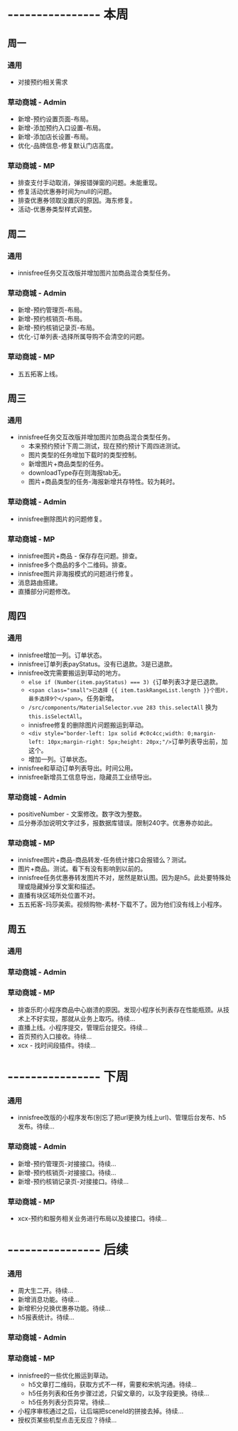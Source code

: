 # ---------------- 本周 

## 周一
### 通用
* 对接预约相关需求
### 草动商城 - Admin
* 新增-预约设置页面-布局。
* 新增-添加预约入口设置-布局。
* 新增-添加店长设置-布局。
* 优化-品牌信息-修复默认门店高度。
### 草动商城 - MP
* 排查支付手动取消，弹报错弹窗的问题。未能重现。
* 修复活动优惠券时间为null的问题。
* 排查优惠券领取没置灰的原因。海东修复。
* 活动-优惠券类型样式调整。
  
## 周二
### 通用
* innisfree任务交互改版并增加图片加商品混合类型任务。
### 草动商城 - Admin
* 新增-预约管理页-布局。
* 新增-预约核销页-布局。
* 新增-预约核销记录页-布局。
* 优化-订单列表-选择所属导购不会清空的问题。
### 草动商城 - MP
* 五五拓客上线。
  
## 周三
### 通用
* innisfree任务交互改版并增加图片加商品混合类型任务。
  - 本来预约预计下周二测试，现在预约预计下周四进测试。
  - 图片类型的任务增加下载时的类型控制。
  - 新增图片+商品类型的任务。
  - downloadType存在则海报tab无。
  - 图片+商品类型的任务-海报新增共存特性。较为耗时。
### 草动商城 - Admin
* innisfree删除图片的问题修复。
### 草动商城 - MP
* innisfree图片+商品 - 保存存在问题。排查。
* innisfree多个商品的多个二维码。排查。
* innisfree图片非海报模式的问题进行修复。
* 消息路由搭建。
* 直播部分问题修改。

## 周四
### 通用
* innisfree增加一列。订单状态。
* innisfree订单列表payStatus。没有已退款。3是已退款。
* innisfree改完需要搬运到草动的地方。
  - `else if (Number(item.payStatus) === 3) {`订单列表3才是已退款。
  - `<span class="small">已选择 {{ item.taskRangeList.length }}个图片，最多选择9个</span>`。任务新增。
  - `/src/components/MaterialSelector.vue 283 this.selectAll` 换为 `this.isSelectAll`。
  - innisfree修复的删除图片问题搬运到草动。
  - `<div style="border-left: 1px solid #c0c4cc;width: 0;margin-left: 10px;margin-right: 5px;height: 20px;"/>`订单列表导出前，加这个。
  - 增加一列。订单状态。
* innisfree和草动订单列表导出。时间公用。
* innisfree新增员工信息导出，隐藏员工业绩导出。
### 草动商城 - Admin
* positiveNumber - 文案修改。数字改为整数。
* 瓜分券添加说明文字过多，报数据库错误。限制240字。优惠券亦如此。
### 草动商城 - MP
* innisfree图片+商品-商品转发-任务统计接口会报错么？测试。
* 图片+商品。测试。看下有没有影响到以前的。
* innisfree任务优惠券转发图片不对，居然是默认图。因为是h5。此处要特殊处理或隐藏掉分享文案和描述。
* 直播有块区域所处位置不对。
* 五五拓客-玛莎美索。视频购物-素材-下载不了。因为他们没有线上小程序。

## 周五
### 通用
### 草动商城 - Admin
### 草动商城 - MP
* 排查乐町小程序商品中心崩溃的原因。发现小程序长列表存在性能瓶颈。从技术上不好实现，那就从业务上取巧。待续...
* 直播上线。小程序提交，管理后台提交。待续...
* 首页预约入口接收。待续...
* xcx - 找时间段插件。待续...

# ---------------- 下周
### 通用
* innisfree改版的小程序发布(别忘了把url更换为线上url)、管理后台发布、h5发布。待续...
### 草动商城 - Admin
* 新增-预约管理页-对接接口。待续...
* 新增-预约核销页-对接接口。待续...
* 新增-预约核销记录页-对接接口。待续...
### 草动商城 - MP
* xcx-预约和服务相关业务进行布局以及接接口。待续...
  
# ---------------- 后续
### 通用
* 周大生二开。待续...
* 新增消息功能。待续...
* 新增积分兑换优惠券功能。待续...
* h5报表统计。待续...
### 草动商城 - Admin
### 草动商城 - MP
* innisfree的一些优化搬运到草动。
  - h5文章打二维码，获取方式不一样，需要和宋帆沟通。待续...
  - h5任务列表和任务步骤过滤，只留文章的，以及字段更换。待续...
  - h5任务列表分页异常。待续...
* 小程序审核通过之后，让后端把sceneId的拼接去掉。待续...
* 授权页某些机型点击无反应？待续...
